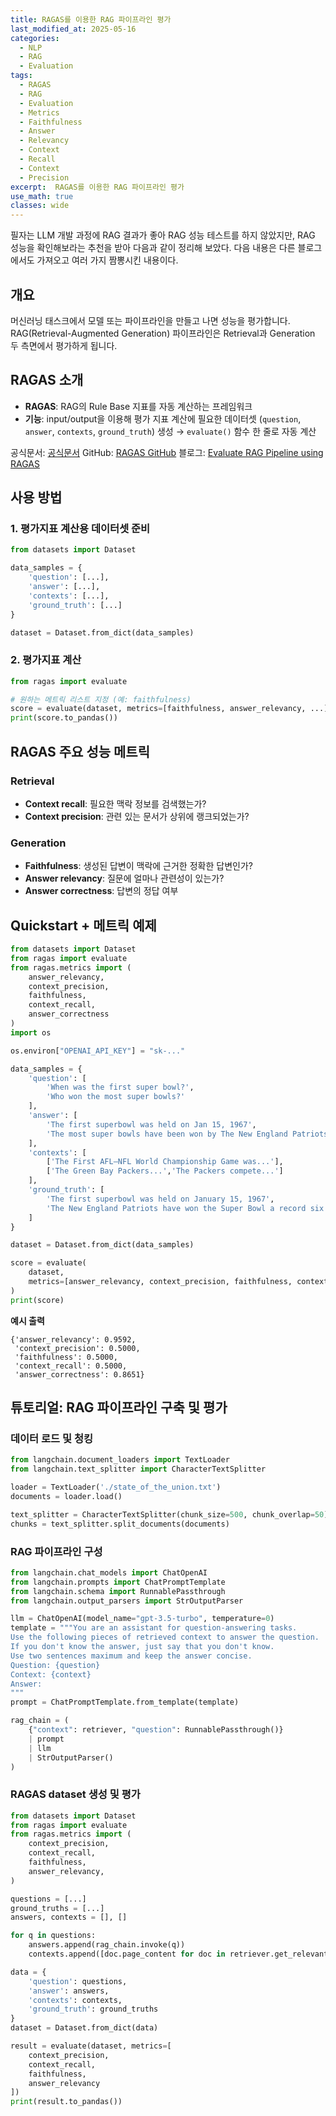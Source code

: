 ```yaml
---
title: RAGAS를 이용한 RAG 파이프라인 평가
last_modified_at: 2025-05-16
categories:
  - NLP
  - RAG
  - Evaluation
tags:
  - RAGAS
  - RAG
  - Evaluation
  - Metrics
  - Faithfulness
  - Answer
  - Relevancy
  - Context
  - Recall
  - Context
  - Precision
excerpt:  RAGAS를 이용한 RAG 파이프라인 평가
use_math: true
classes: wide
---
```


필자는 LLM 개발 과정에 RAG 결과가 좋아 RAG 성능 테스트를 하지 않았지만, RAG 성능을 확인해보라는 추천을 받아 다음과 같이 정리해 보았다. 다음 내용은 다른 블로그에서도 가져오고 여러 가지 짬뽕시킨 내용이다.

## 개요

머신러닝 태스크에서 모델 또는 파이프라인을 만들고 나면 성능을 평가합니다.
RAG(Retrieval-Augmented Generation) 파이프라인은 Retrieval과 Generation 두 측면에서 평가하게 됩니다.

## RAGAS 소개

* **RAGAS**: RAG의 Rule Base 지표를 자동 계산하는 프레임워크
* **기능**: input/output을 이용해 평가 지표 계산에 필요한 데이터셋 (`question`, `answer`, `contexts`, `ground_truth`) 생성 → `evaluate()` 함수 한 줄로 자동 계산

공식문서: [공식문서](https://github.com/openlab-lab/ragas)
GitHub: [RAGAS GitHub](https://github.com/openlab-lab/ragas)
블로그: [Evaluate RAG Pipeline using RAGAS](https://medium.aiplanet.com/evaluate-rag-pipeline-using-ragas-fbdd8dd466c1)

## 사용 방법

### 1. 평가지표 계산용 데이터셋 준비

```python
from datasets import Dataset

data_samples = {
    'question': [...],
    'answer': [...],
    'contexts': [...],
    'ground_truth': [...]
}

dataset = Dataset.from_dict(data_samples)
```

### 2. 평가지표 계산

```python
from ragas import evaluate

# 원하는 메트릭 리스트 지정 (예: faithfulness)
score = evaluate(dataset, metrics=[faithfulness, answer_relevancy, ...])
print(score.to_pandas())
```

## RAGAS 주요 성능 메트릭

### Retrieval

* **Context recall**: 필요한 맥락 정보를 검색했는가?
* **Context precision**: 관련 있는 문서가 상위에 랭크되었는가?

### Generation

* **Faithfulness**: 생성된 답변이 맥락에 근거한 정확한 답변인가?
* **Answer relevancy**: 질문에 얼마나 관련성이 있는가?
* **Answer correctness**: 답변의 정답 여부

## Quickstart + 메트릭 예제

```python
from datasets import Dataset
from ragas import evaluate
from ragas.metrics import (
    answer_relevancy,
    context_precision,
    faithfulness,
    context_recall,
    answer_correctness
)
import os

os.environ["OPENAI_API_KEY"] = "sk-..."

data_samples = {
    'question': [
        'When was the first super bowl?',
        'Who won the most super bowls?'
    ],
    'answer': [
        'The first superbowl was held on Jan 15, 1967',
        'The most super bowls have been won by The New England Patriots'
    ],
    'contexts': [
        ['The First AFL–NFL World Championship Game was...'],
        ['The Green Bay Packers...','The Packers compete...']
    ],
    'ground_truth': [
        'The first superbowl was held on January 15, 1967',
        'The New England Patriots have won the Super Bowl a record six times'
    ]
}

dataset = Dataset.from_dict(data_samples)

score = evaluate(
    dataset,
    metrics=[answer_relevancy, context_precision, faithfulness, context_recall, answer_correctness]
)
print(score)
```

**예시 출력**

```
{'answer_relevancy': 0.9592,
 'context_precision': 0.5000,
 'faithfulness': 0.5000,
 'context_recall': 0.5000,
 'answer_correctness': 0.8651}
```

## 튜토리얼: RAG 파이프라인 구축 및 평가

### 데이터 로드 및 청킹

```python
from langchain.document_loaders import TextLoader
from langchain.text_splitter import CharacterTextSplitter

loader = TextLoader('./state_of_the_union.txt')
documents = loader.load()

text_splitter = CharacterTextSplitter(chunk_size=500, chunk_overlap=50)
chunks = text_splitter.split_documents(documents)
```

### RAG 파이프라인 구성

```python
from langchain.chat_models import ChatOpenAI
from langchain.prompts import ChatPromptTemplate
from langchain.schema import RunnablePassthrough
from langchain.output_parsers import StrOutputParser

llm = ChatOpenAI(model_name="gpt-3.5-turbo", temperature=0)
template = """You are an assistant for question-answering tasks.  
Use the following pieces of retrieved context to answer the question.  
If you don't know the answer, just say that you don't know.  
Use two sentences maximum and keep the answer concise.
Question: {question}
Context: {context}
Answer:
"""
prompt = ChatPromptTemplate.from_template(template)

rag_chain = (
    {"context": retriever, "question": RunnablePassthrough()}  
    | prompt  
    | llm
    | StrOutputParser()
)
```

### RAGAS dataset 생성 및 평가

```python
from datasets import Dataset
from ragas import evaluate
from ragas.metrics import (
    context_precision,
    context_recall,
    faithfulness,
    answer_relevancy,
)

questions = [...]
ground_truths = [...]
answers, contexts = [], []

for q in questions:
    answers.append(rag_chain.invoke(q))
    contexts.append([doc.page_content for doc in retriever.get_relevant_documents(q)])

data = {
    'question': questions,
    'answer': answers,
    'contexts': contexts,
    'ground_truth': ground_truths
}
dataset = Dataset.from_dict(data)

result = evaluate(dataset, metrics=[
    context_precision,
    context_recall,
    faithfulness,
    answer_relevancy
])
print(result.to_pandas())
```
